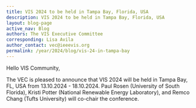 ```yaml
---
title: VIS 2024 to be held in Tampa Bay, Florida, USA
description: VIS 2024 to be held in Tampa Bay, Florida, USA
layout: blog-page
active_nav: Blog
authors: The VIS Executive Committee
corresponding: Lisa Avila
author_contact: vec@ieeevis.org
permalink: /year/2024/blog/vis-24-in-tampa-bay
---
```


Hello VIS Community,

The VEC is pleased to announce that VIS 2024 will be held in Tampa Bay, FL, USA from 13.10.2024 - 18.10.2024.
Paul Rosen (University of South Florida), Kristi Potter (National Renewable Energy Laboratory), and Remco Chang (Tufts University) will co-chair the conference. 
